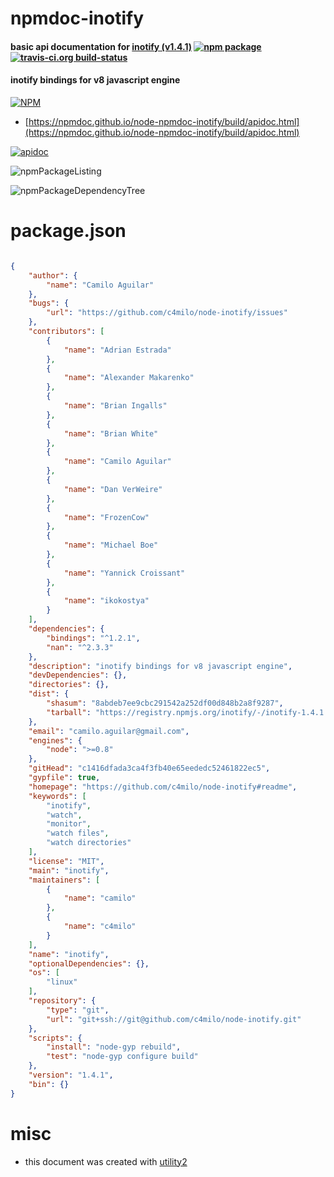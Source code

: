 # npmdoc-inotify

#### basic api documentation for  [inotify (v1.4.1)](https://github.com/c4milo/node-inotify#readme)  [![npm package](https://img.shields.io/npm/v/npmdoc-inotify.svg?style=flat-square)](https://www.npmjs.org/package/npmdoc-inotify) [![travis-ci.org build-status](https://api.travis-ci.org/npmdoc/node-npmdoc-inotify.svg)](https://travis-ci.org/npmdoc/node-npmdoc-inotify)

#### inotify bindings for v8 javascript engine

[![NPM](https://nodei.co/npm/inotify.png?downloads=true&downloadRank=true&stars=true)](https://www.npmjs.com/package/inotify)

- [https://npmdoc.github.io/node-npmdoc-inotify/build/apidoc.html](https://npmdoc.github.io/node-npmdoc-inotify/build/apidoc.html)

[![apidoc](https://npmdoc.github.io/node-npmdoc-inotify/build/screenCapture.buildCi.browser.%252Ftmp%252Fbuild%252Fapidoc.html.png)](https://npmdoc.github.io/node-npmdoc-inotify/build/apidoc.html)

![npmPackageListing](https://npmdoc.github.io/node-npmdoc-inotify/build/screenCapture.npmPackageListing.svg)

![npmPackageDependencyTree](https://npmdoc.github.io/node-npmdoc-inotify/build/screenCapture.npmPackageDependencyTree.svg)



# package.json

```json

{
    "author": {
        "name": "Camilo Aguilar"
    },
    "bugs": {
        "url": "https://github.com/c4milo/node-inotify/issues"
    },
    "contributors": [
        {
            "name": "Adrian Estrada"
        },
        {
            "name": "Alexander Makarenko"
        },
        {
            "name": "Brian Ingalls"
        },
        {
            "name": "Brian White"
        },
        {
            "name": "Camilo Aguilar"
        },
        {
            "name": "Dan VerWeire"
        },
        {
            "name": "FrozenCow"
        },
        {
            "name": "Michael Boe"
        },
        {
            "name": "Yannick Croissant"
        },
        {
            "name": "ikokostya"
        }
    ],
    "dependencies": {
        "bindings": "^1.2.1",
        "nan": "^2.3.3"
    },
    "description": "inotify bindings for v8 javascript engine",
    "devDependencies": {},
    "directories": {},
    "dist": {
        "shasum": "8abdeb7ee9cbc291542a252df00d848b2a8f9287",
        "tarball": "https://registry.npmjs.org/inotify/-/inotify-1.4.1.tgz"
    },
    "email": "camilo.aguilar@gmail.com",
    "engines": {
        "node": ">=0.8"
    },
    "gitHead": "c1416dfada3ca4f3fb40e65eededc52461822ec5",
    "gypfile": true,
    "homepage": "https://github.com/c4milo/node-inotify#readme",
    "keywords": [
        "inotify",
        "watch",
        "monitor",
        "watch files",
        "watch directories"
    ],
    "license": "MIT",
    "main": "inotify",
    "maintainers": [
        {
            "name": "camilo"
        },
        {
            "name": "c4milo"
        }
    ],
    "name": "inotify",
    "optionalDependencies": {},
    "os": [
        "linux"
    ],
    "repository": {
        "type": "git",
        "url": "git+ssh://git@github.com/c4milo/node-inotify.git"
    },
    "scripts": {
        "install": "node-gyp rebuild",
        "test": "node-gyp configure build"
    },
    "version": "1.4.1",
    "bin": {}
}
```



# misc
- this document was created with [utility2](https://github.com/kaizhu256/node-utility2)
